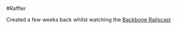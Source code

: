 #Raffler

Created a few weeks back whilst watching the [Backbone Railscast](https://www.youtube.com/watch?v=lRuBxG7rTX4)
